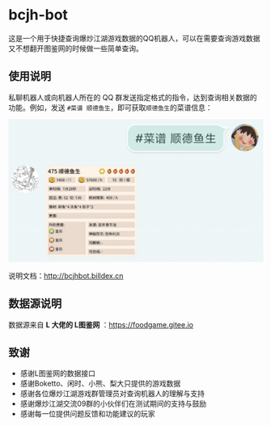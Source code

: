 # bcjh-bot

这是一个用于快捷查询爆炒江湖游戏数据的QQ机器人，可以在需要查询游戏数据又不想翻开图鉴网的时候做一些简单查询。

## 使用说明

私聊机器人或向机器人所在的 QQ 群发送指定格式的指令，达到查询相关数据的功能。例如，发送 `#菜谱 顺德鱼生`，即可获取`顺德鱼生`的菜谱信息：

![#菜谱 顺德鱼生](doc/media/16073224849723.jpg ':size=450')

说明文档：http://bcjhbot.billdex.cn

## 数据源说明

数据源来自 **L 大佬的 L图鉴网** ：https://foodgame.gitee.io

## 致谢

- 感谢L图鉴网的数据接口
- 感谢Boketto、闲时、小熊、梨大只提供的游戏数据
- 感谢各位爆炒江湖游戏群管理员对查询机器人的理解与支持
- 感谢爆炒江湖交流09群的小伙伴们在测试期间的支持与鼓励
- 感谢每一位提供问题反馈和功能建议的玩家
